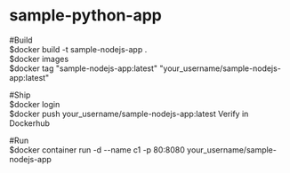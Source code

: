 # sample-python-app  
   
#Build    
$docker build -t sample-nodejs-app .     
$docker images    
$docker tag "sample-nodejs-app:latest" "your_username/sample-nodejs-app:latest"   


#Ship    
$docker login    
$docker push your_username/sample-nodejs-app:latest
Verify in Dockerhub    
   
#Run    
$docker container run -d --name c1 -p 80:8080 your_username/sample-nodejs-app    
